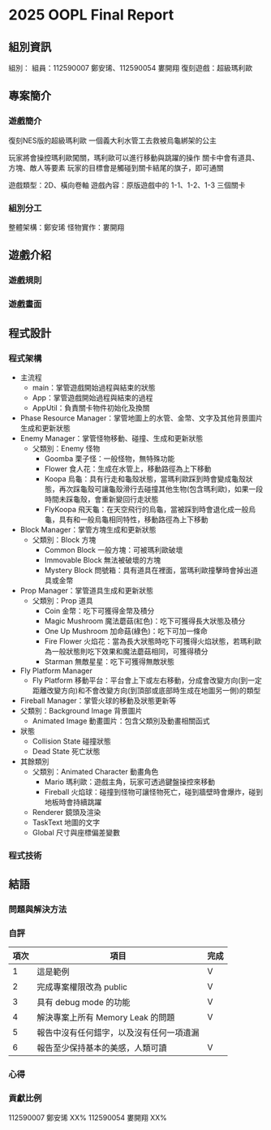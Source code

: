 # 2025 OOPL Final Report

## 組別資訊

組別：
組員：112590007 鄭安琋、112590054 婁開翔
復刻遊戲：超級瑪利歐

## 專案簡介

### 遊戲簡介
復刻NES版的超級瑪利歐
一個義大利水管工去救被烏龜綁架的公主

玩家將會操控瑪利歐闖關，瑪利歐可以進行移動與跳躍的操作
關卡中會有道具、方塊、敵人等要素
玩家的目標會是觸碰到關卡結尾的旗子，即可通關

遊戲類型：2D、橫向卷軸
遊戲內容：原版遊戲中的 1-1、1-2、1-3 三個關卡

### 組別分工
整體架構：鄭安琋
怪物實作：婁開翔
## 遊戲介紹

### 遊戲規則

### 遊戲畫面

## 程式設計

### 程式架構
- 主流程
  - main：掌管遊戲開始過程與結束的狀態
  - App：掌管遊戲開始過程與結束的過程
  - AppUtil：負責關卡物件初始化及換關
- Phase Resource Manager：掌管地圖上的水管、金幣、文字及其他背景圖片生成和更新狀態
- Enemy Manager：掌管怪物移動、碰撞、生成和更新狀態
  - 父類別：Enemy 怪物
    - Goomba 栗子怪：一般怪物，無特殊功能
    - Flower 食人花：生成在水管上，移動路徑為上下移動
    - Koopa 烏龜：具有行走和龜殼狀態，當瑪利歐踩到時會變成龜殼狀態，再次踩龜殼可讓龜殼滑行去碰撞其他生物(包含瑪利歐)，如果一段時間未踩龜殼，會重新變回行走狀態
    - FlyKoopa 飛天龜：在天空飛行的烏龜，當被踩到時會退化成一般烏龜，具有和一般烏龜相同特性，移動路徑為上下移動    
- Block Manager：掌管方塊生成和更新狀態
    - 父類別：Block 方塊
        - Common Block 一般方塊：可被瑪利歐破壞
        - Immovable Block 無法被破壞的方塊
        - Mystery Block 問號箱：具有道具在裡面，當瑪利歐撞擊時會掉出道具或金幣
- Prop Manager：掌管道具生成和更新狀態
    - 父類別：Prop 道具
        - Coin 金幣：吃下可獲得金幣及積分
        - Magic Mushroom 魔法蘑菇(紅色)：吃下可獲得長大狀態及積分
        - One Up Mushroom 加命菇(綠色)：吃下可加一條命
        - Fire Flower 火焰花：當為長大狀態時吃下可獲得火焰狀態，若瑪利歐為一般狀態則吃下效果和魔法蘑菇相同，可獲得積分  
        - Starman 無敵星星：吃下可獲得無敵狀態
- Fly Platform Manager
  - Fly Platform 移動平台：平台會上下或左右移動，分成會改變方向(到一定距離改變方向)和不會改變方向(到頂部或底部時生成在地圖另一側)的類型
- Fireball Manager：掌管火球的移動及狀態更新等
- 父類別：Background Image 背景圖片
  - Animated Image 動畫圖片：包含父類別及動畫相關函式
- 狀態
  - Collision State 碰撞狀態
  - Dead State 死亡狀態
- 其餘類別 
  - 父類別：Animated Character 動畫角色
    - Mario 瑪利歐：遊戲主角，玩家可透過鍵盤操控來移動
    - Fireball 火焰球：碰撞到怪物可讓怪物死亡，碰到牆壁時會爆炸，碰到地板時會持續跳躍
  - Renderer 鏡頭及渲染
  - TaskText 地圖的文字
  - Global 尺寸與座標偏差變數
### 程式技術

## 結語

### 問題與解決方法
### 自評

| 項次 | 項目                   | 完成 |
|------|------------------------|-------|
| 1    | 這是範例 |  V  |
| 2    | 完成專案權限改為 public |  V  |
| 3    | 具有 debug mode 的功能  |  V  |
| 4    | 解決專案上所有 Memory Leak 的問題  |  V  |
| 5    | 報告中沒有任何錯字，以及沒有任何一項遺漏  |    |
| 6    | 報告至少保持基本的美感，人類可讀  |  V  |

### 心得

### 貢獻比例
112590007 鄭安琋 XX%
112590054 婁開翔 XX%